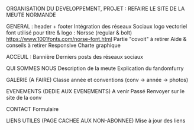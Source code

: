 ORGANISATION DU DEVELOPPEMENT, PROJET : REFAIRE LE SITE DE LA MEUTE NORMANDE

GENERAL :
    header + footer
    Intégration des réseaux Sociaux
    logo vectoriel
    font utilisé pour titre & logo : Norsse (regular & bolt) https://www.1001fonts.com/norse-font.html
    Partie "covoit" à retirer
    Aide & conseils à retirer
    Responsive
    Charte graphique

ACCEUIL :
    Bannière
    Derniers posts des réseaux sociaux

QUI SOMMES NOUS
    Description de la meute
    Explication du fandomfurry

GALERIE (A FAIRE)
    Classe année et conventions (conv -> année -> photos)

EVENEMENTS (DEDIE AUX EVENEMENTS)
    A venir
    Passé
    Renvoyer sur le site de la conv

CONTACT
    Formulaire

LIENS UTILES (PAGE CACHEE AUX NON-ABONNEE)
    Mise à jour des liens
